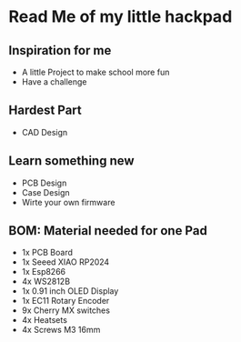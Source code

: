 # Read Me of my little hackpad
## Inspiration for me
- A little Project to make school more fun
- Have a challenge

## Hardest Part
- CAD Design

## Learn something new
- PCB Design
- Case Design
- Wirte your own firmware

## BOM: Material needed for one Pad
- 1x PCB Board
- 1x Seeed XIAO RP2024
- 1x Esp8266
- 4x WS2812B
- 1x 0.91 inch OLED Display
- 1x EC11 Rotary Encoder
- 9x Cherry MX switches
- 4x Heatsets
- 4x Screws M3 16mm
